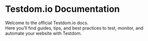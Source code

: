# Testdom.io Documentation

Welcome to the official Testdom.io docs.  
Here you’ll find guides, tips, and best practices to test, monitor, and automate your website with Testdom.
